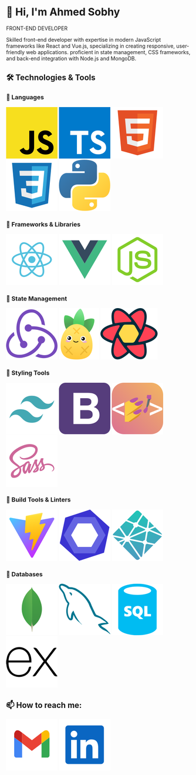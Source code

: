 # 👋 Hi, I'm Ahmed Sobhy

FRONT-END DEVELOPER

Skilled front-end developer with expertise in modern JavaScript frameworks like React and Vue.js, specializing in creating responsive, user-friendly web applications. proficient in state management, CSS frameworks, and back-end integration with Node.js and MongoDB.

## 🛠 Technologies & Tools

### 🔹 Languages

![JavaScript](./icons//js.svg)
![TypeScript](./icons/ts.svg)
![HTML5](./icons//html.svg)
![CSS3](./icons/css.svg)
![Python](./icons//python.svg)

### 🔹 Frameworks & Libraries

![React](./icons//react.svg)
![Vue.js](./icons//vue.svg)
![Node.js](./icons//node.svg)

### 🔹 State Management

![Redux Toolkit](./icons//reduxtoolkit.svg)
![Pinia](/icons//pinia.svg)
![React Query](./icons//reactquery.svg)

### 🔹 Styling Tools

![Tailwind CSS](./icons//tailwind.svg)
![Bootstrap](./icons//bootstrap.svg)
![Styled Components](./icons//styledcomponents.svg)
![Sass](./icons//sass.svg)

### 🔹 Build Tools & Linters

![Vite](./icons//vite.svg)
![ESLint](./icons/eslint.svg)
![Netlify](./icons/netlify.svg)

### 🔹 Databases

![MongoDB](./icons//mongo.svg)
![MySQL](./icons//mysql.svg)
![SQL](./icons//sql.svg)
![Express.js](./icons//express.svg)

## 📫 How to reach me:

[![Gmail](/icons//gmail.svg)](mailto:ahmesobhy20012023b@gmail.com)
[![LinkedIn](./icons//linkedin.svg)](https://www.linkedin.com/in/ahmedsobhy49/)
